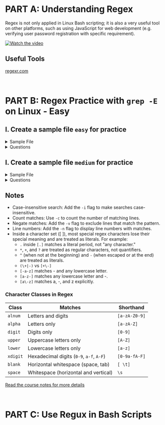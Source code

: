 # PART A: Understanding Regex
Regex is not only applied in Linux Bash scripting; it is also a very useful tool on other platforms, such as using JavaScript for web development (e.g. verifying user password registration with specific requirement).  

[![Watch the video](https://img.youtube.com/vi/sXQxhojSdZM/0.jpg)](https://www.youtube.com/watch?v=sXQxhojSdZM)

## Useful Tools
[regexr.com](https://regexr.com/)

<br>


# PART B: Regex Practice with `grep -E` on Linux - Easy
## I. Create a sample file `easy` for practice
<details>
    <summary>Sample File</summary>
  
  ```
  apple
  banana
  cherry
  apple pie
  pineapple
  1234
  5678
  apple123
  cherry-pie
  Banana
  ```
</details>


<details>
  <summary>Questions</summary>

  1. Find lines containing the word "apple".  

  2. Find lines ending with "pie".  

  3. Match lines starting with a digit.  

  4. Find lines containing only lowercase letters.  

  5. Match lines that have a hyphen (-).  

  6. Find lines containing numbers.  

  7. Match lines that contain "apple" but not "pineapple".  

  8. Match lines that have at least one uppercase letter.  

  9. Find lines with exactly five characters.  

  10. Match lines that contain "cherry" or "banana" (case-insensitive).  

</details>


## I. Create a sample file `medium` for practice
<details>
    <summary>Sample File</summary>
  
  ```
  apple
  banana
  cherry
  apple pie
  pineapple
  1234
  5678
  apple123
  cherry-pie
  Banana
  ififif
  if
  fi
  +-123.3
  +1111
  -2222
  56.38+-
  hello_world
  HELLO_WORLD
  CamelCase
  snake_case
  PascalCase
  123-456-7890
  (123) 456-7890
  john.doe@example.com
  jane_doe@example.co.uk
  http://example.com
  https://www.example.org
  ftp://files.example.com
  https://subdomain.example.co.uk
  25-12-2024
  31/12/2024
  2024-11-24
  24/11/2024
  error: file not found
  WARNING: Disk space low
  INFO: Operation completed
  $100.00
  USD 100.00
  €99.99
  Item#12345
  SKU-98765
  #hashtag
  @mention
  ```
</details>

<details>
  <summary>Questions</summary>

  1. Match lines containing floating-point numbers (e.g., `+-123.3`, `56.38`).

  2. Match lines with email addresses.

  3. Match URLs (e.g., `http://`, `https://`, `ftp://`).

  4. Match dates in `YYYY-MM-DD` format.

  5. Match dates in `DD/MM/YYYY` format.

  6. Match phone numbers (e.g., `123-456-7890`, `(123) 456-7890`).

  7. Match lines with snake_case or CamelCase words.

  8. Match lines containing currency values (e.g., `$100.00`, `€99.99`, `USD 100.00`).

  9. Match lines with uppercase letters only (e.g., `HELLO_WORLD`).

  10. Match lines with hashtags or mentions (e.g., `#hashtag`, `@mention`).

  11. Match lines containing warnings or errors (e.g., `WARNING`, `error`).

  12. Match product codes (e.g., `Item#12345`, `SKU-98765`).

</details>

## Notes
- Case-insensitive search: Add the `-i` flag to make searches case-insensitive.
- Count matches: Use `-c` to count the number of matching lines.
- Negate matches: Add the `-v` flag to exclude lines that match the pattern.
- Line numbers: Add the `-n` flag to display line numbers with matches.
- Inside a character set ([ ]), most special regex characters lose their special meaning and are treated as literals.
  For example:
    - `.` inside `[.]` matches a literal period, not "any character."
    - `*`, `+`, and `?` are treated as regular characters, not quantifiers.
    - `^` (when not at the beginning) and `-` (when escaped or at the end) are treated as literals.
    - `(\+|-)` vs `[+\-]`
    - `[-a-z]` matches - and any lowercase letter.
    - `[a-z-]` matches any lowercase letter and -.
    - `[a\-z]` matches a, -, and z explicitly.

### Character Classes in Regex
| **Class**  | **Matches**                                                   | **Shorthand**               |
|------------|---------------------------------------------------------------|-----------------------------|
| `alnum`    | Letters and digits                                            | `[a-zA-Z0-9]`               |
| `alpha`    | Letters only                                                  | `[a-zA-Z]`                  |
| `digit`    | Digits only                                                   | `[0-9]`                     |
| `upper`    | Uppercase letters only                                        | `[A-Z]`                     |
| `lower`    | Lowercase letters only                                        | `[a-z]`                     |
| `xdigit`   | Hexadecimal digits (`0-9`, `a-f`, `A-F`)                      | `[0-9a-fA-F]`               |
| `blank`    | Horizontal whitespace (space, tab)                            | `[ \t]`                     |
| `space`    | Whitespace (horizontal and vertical)                          | `\s`                        |

[Read the course notes for more details](http://15.223.64.81/doku.php?id=ops102:regular_expressions)


<br>

# PART C: Use Regux in Bash Scripts

